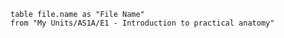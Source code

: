 
```dataview
table file.name as "File Name"
from "My Units/AS1A/E1 - Introduction to practical anatomy"

```
